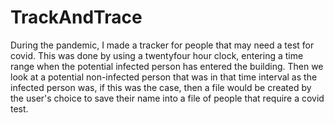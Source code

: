 # TrackAndTrace
During the pandemic, I made a tracker for people that may need a test for covid. This was done by using a
twentyfour hour clock, entering a time range when the potential infected person has entered the building. Then we
look at a potential non-infected person that was in that time interval as the infected person was, if this was
the case, then a file would be created by the user's choice to save their name into a file of people that require
a covid test.
